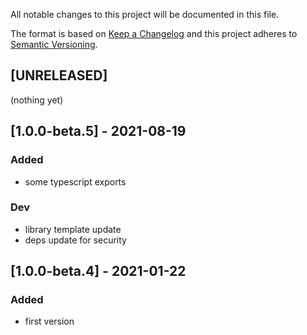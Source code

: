 All notable changes to this project will be documented in this file.

The format is based on [Keep a Changelog](http://keepachangelog.com/en/1.0.0/)
and this project adheres to [Semantic Versioning](http://semver.org/spec/v2.0.0.html).

## [UNRELEASED]
(nothing yet)

## [1.0.0-beta.5] - 2021-08-19
### Added
- some typescript exports
### Dev
- library template update
- deps update for security

## [1.0.0-beta.4] - 2021-01-22
### Added
- first version
